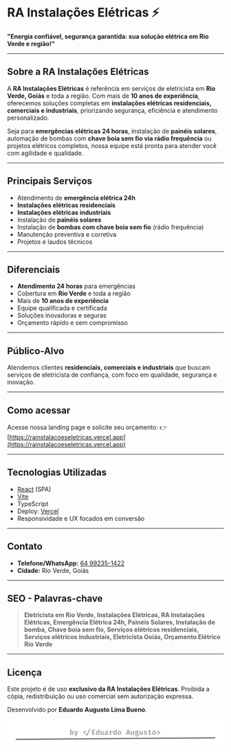 # RA Instalações Elétricas ⚡

**"Energia confiável, segurança garantida: sua solução elétrica em Rio Verde e região!"**

---

## Sobre a RA Instalações Elétricas

A **RA Instalações Elétricas** é referência em serviços de eletricista em **Rio Verde, Goiás** e toda a região. Com mais de **10 anos de experiência**, oferecemos soluções completas em **instalações elétricas residenciais, comerciais e industriais**, priorizando segurança, eficiência e atendimento personalizado.

Seja para **emergências elétricas 24 horas**, instalação de **painéis solares**, automação de bombas com **chave boia sem fio via rádio frequência** ou projetos elétricos completos, nossa equipe está pronta para atender você com agilidade e qualidade.

---

## Principais Serviços

- Atendimento de **emergência elétrica 24h**
- **Instalações elétricas residenciais**
- **Instalações elétricas industriais**
- Instalação de **painéis solares**
- Instalação de **bombas com chave boia sem fio** (rádio frequência)
- Manutenção preventiva e corretiva
- Projetos e laudos técnicos

---

## Diferenciais

- **Atendimento 24 horas** para emergências
- Cobertura em **Rio Verde** e toda a região
- Mais de **10 anos de experiência**
- Equipe qualificada e certificada
- Soluções inovadoras e seguras
- Orçamento rápido e sem compromisso

---

## Público-Alvo

Atendemos clientes **residenciais, comerciais e industriais** que buscam serviços de eletricista de confiança, com foco em qualidade, segurança e inovação.

---

## Como acessar

Acesse nossa landing page e solicite seu orçamento:
👉 [https://rainstalacoeseletricas.vercel.app](https://rainstalacoeseletricas.vercel.app)

---

## Tecnologias Utilizadas

- [React](https://react.dev/) (SPA)
- [Vite](https://vitejs.dev/)
- TypeScript
- Deploy: [Vercel](https://vercel.com/)
- Responsividade e UX focados em conversão

---

## Contato

- **Telefone/WhatsApp:** [64 99235-1422](https://wa.me/5564992351422)
- **Cidade:** Rio Verde, Goiás

---

## SEO - Palavras-chave

> **Eletricista em Rio Verde, Instalações Elétricas, RA Instalações Elétricas, Emergência Elétrica 24h, Painéis Solares, Instalação de bomba, Chave boia sem fio, Serviços elétricos residenciais, Serviços elétricos industriais, Eletricista Goiás, Orçamento Elétrico Rio Verde**

---

## Licença

Este projeto é de uso **exclusivo da RA Instalações Elétricas**. Proibida a cópia, redistribuição ou uso comercial sem autorização expressa.

Desenvolvido por **Eduardo Augusto Lima Bueno**.

<p align="center"><a href="https://github.com/d3veduardo"><img src="https://github.com/D3vEduardo/D3vEduardo/blob/main/github_readme.png?raw=true" /></a></p>